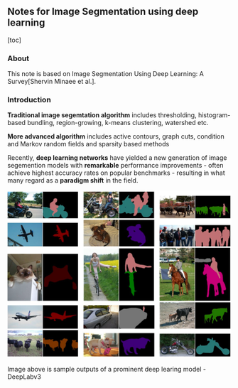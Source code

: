 ## Notes for Image Segmentation using deep learning

[toc]

### About

This note is based on Image Segmentation Using Deep Learning: A Survey[Shervin Minaee et al.]. 

### Introduction

**Traditional image segemtation algorithm**  includes thresholding, histogram-based bundling, region-growing, k-means clustering, watershed etc.

**More advanced algorithm** includes active contours, graph cuts, condition and Markov random fields and sparsity based methods

Recently, **deep learning networks** have yielded a new generation of image segemention models with **remarkable** performance improvements - often achieve highest accuracy rates on popular benchmarks - resulting in what many regard as a **paradigm shift** in the field.

![deeplabv3](images/deeplabv3.png)



Image above is sample outputs of a prominent deep learing model - DeepLabv3


